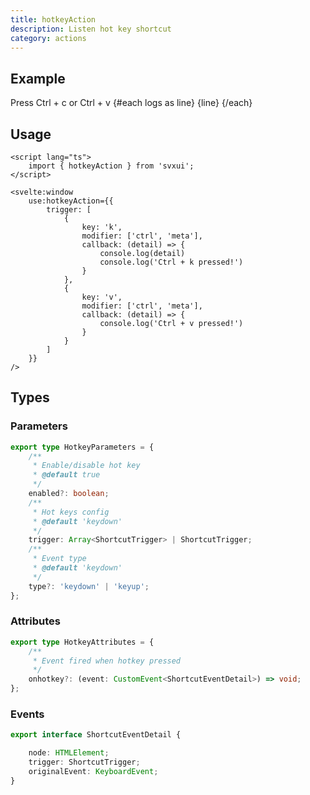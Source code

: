 ```yaml
---
title: hotkeyAction
description: Listen hot key shortcut
category: actions
---
```


<script lang="ts">
    import { Card, Flexbox, Button, Text, hotkeyAction } from 'svxui';
    import { onMount } from 'svelte';

    let enabled = $state(true);
    let logs = $state([])
    let hotkey;

    function log({key, modifier}: {key: string; modifier: string;}): void {
        logs.unshift(`${new Date().toLocaleString()}: ${modifier} + ${key} pressed!`);
        if (logs.length > 10) {
            logs.pop()
        }
    }


    onMount(() => {
        const hotkey = hotkeyAction(window, {
            enabled: true,
            trigger: [
                {
                    key: 'c',
                    modifier: 'ctrl',
                    enabled: true,
                    callback: (detail) => {
                        console.log(detail)
                        log(detail.trigger);
                    }
                },
                {
                    key: 'v',
                    modifier: 'ctrl',
                    enabled: true,
                    callback: (detail) => {
                        log(detail.trigger);
                    }
                }
            ]
        });

        return () => hotkey.destroy();
    });
</script>

## Example

<Card>
<Flexbox gap="3">
    <Flexbox gap="1" direction="column" class="flex-fill">
        <Text>
            Press 
            <Text color="primary">Ctrl + c</Text>
            or
            <Text color="primary">Ctrl + v</Text>
        </Text>
    </Flexbox>
    <Card variant="surface" size="1" radius="small" class="flex-fill">
        <Flexbox gap="1" direction="column">
            {#each logs as line}
                <Text as="div" disabled>{line}</Text>
            {/each}
        </Flexbox>
    </Card>
</Flexbox>
</Card>

## Usage

```svelte
<script lang="ts">
    import { hotkeyAction } from 'svxui';
</script>

<svelte:window
    use:hotkeyAction={{
        trigger: [
            {
                key: 'k',
                modifier: ['ctrl', 'meta'],
                callback: (detail) => {
                    console.log(detail)
                    console.log('Ctrl + k pressed!')
                }
            },
            {
                key: 'v',
                modifier: ['ctrl', 'meta'],
                callback: (detail) => {
                    console.log('Ctrl + v pressed!')
                }
            }
        ]
    }}
/>
```

## Types

### Parameters

```ts
export type HotkeyParameters = {
    /**
     * Enable/disable hot key
     * @default true
     */
    enabled?: boolean;
    /**
     * Hot keys config
     * @default 'keydown'
     */
    trigger: Array<ShortcutTrigger> | ShortcutTrigger;
    /**
     * Event type
     * @default 'keydown'
     */
    type?: 'keydown' | 'keyup';
};
```

### Attributes

```ts
export type HotkeyAttributes = {
    /**
     * Event fired when hotkey pressed
     */
    onhotkey?: (event: CustomEvent<ShortcutEventDetail>) => void;
};
```

### Events

```ts
export interface ShortcutEventDetail {

    node: HTMLElement;
    trigger: ShortcutTrigger;
    originalEvent: KeyboardEvent;
}
```
